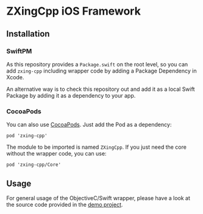# ZXingCpp iOS Framework

## Installation

### SwiftPM

As this repository provides a `Package.swift` on the root level, so you can add `zxing-cpp` including wrapper code by adding a Package Dependency in Xcode.

An alternative way is to check this repository out and add it as a local Swift Package by adding it as a dependency to your app.

### CocoaPods

You can also use [CocoaPods](https://cocoapods.org/pods/zxing-cpp). Just add the Pod as a dependency:

```
pod 'zxing-cpp'
```
The module to be imported is named `ZXingCpp`. If you just need the core without the wrapper code, you can use:
```
pod 'zxing-cpp/Core'
```

## Usage

For general usage of the ObjectiveC/Swift wrapper, please have a look at the source code provided in the [demo project](demo).

